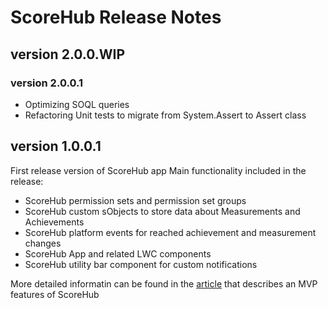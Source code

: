 # ScoreHub Release Notes

## version 2.0.0.WIP
### version 2.0.0.1
- Optimizing SOQL queries 
- Refactoring Unit tests to migrate from System.Assert to Assert class

## version 1.0.0.1
First release version of ScoreHub app
Main functionality included in the release:
- ScoreHub permission sets and permission set groups
- ScoreHub custom sObjects to store data about Measurements and Achievements
- ScoreHub platform events for reached achievement and measurement changes
- ScoreHub App and related LWC components
- ScoreHub utility bar component for custom notifications

More detailed informatin can be found in the [article](https://www.linkedin.com/pulse/gameforce-part-7-mvp-fedir-kryvyi-sqkyf/?trackingId=dKd2vpClQCGbSjQrzyrKcA%3D%3D) that describes an MVP features of ScoreHub